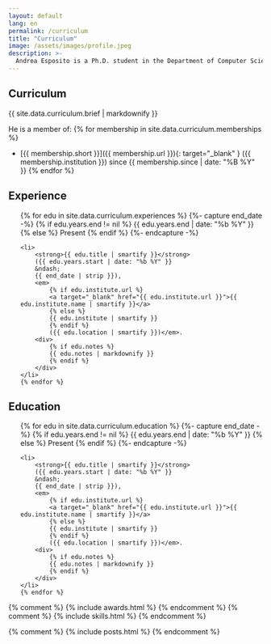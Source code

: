 ```yaml
---
layout: default
lang: en
permalink: /curriculum
title: "Curriculum"
image: /assets/images/profile.jpeg
description: >-
  Andrea Esposito is a Ph.D. student in the Department of Computer Science at the University of Bari Aldo Moro. He is an active member of the Interaction, Visualization, Usability & UX (IVU) Laboratory, where his research focuses on Human-Centred Artificial Intelligence. His interests lie in Human-Computer Interaction, eXplainable Artificial Intelligence, and Human-AI Interaction.
---
```


## Curriculum

{{ site.data.curriculum.brief | markdownify }}

He is a member of:
{% for membership in site.data.curriculum.memberships %}
- [{{ membership.short }}]({{ membership.url }}){: target="_blank" } ({{ membership.institution }}) since {{ membership.since | date: "%B %Y" }}
{% endfor %}

## Experience
<ul>
    {% for edu in site.data.curriculum.experiences %}
    {%- capture end_date -%}
    {% if edu.years.end != nil %}
    {{ edu.years.end | date: "%b %Y" }}
    {% else %}
    Present
    {% endif %}
    {%- endcapture -%}

    <li>
        <strong>{{ edu.title | smartify }}</strong>
        ({{ edu.years.start | date: "%b %Y" }}
        &ndash;
        {{ end_date | strip }}),
        <em>
            {% if edu.institute.url %}
            <a target="_blank" href="{{ edu.institute.url }}">{{ edu.institute.name | smartify }}</a>
            {% else %}
            {{ edu.institute | smartify }}
            {% endif %}
            ({{ edu.location | smartify }})</em>.
        <div>
            {% if edu.notes %}
            {{ edu.notes | markdownify }}
            {% endif %}
        </div>
    </li>
    {% endfor %}
</ul>

## Education
<ul>
    {% for edu in site.data.curriculum.education %}
    {%- capture end_date -%}
    {% if edu.years.end != nil %}
    {{ edu.years.end | date: "%b %Y" }}
    {% else %}
    Present
    {% endif %}
    {%- endcapture -%}

    <li>
        <strong>{{ edu.title | smartify }}</strong>
        ({{ edu.years.start | date: "%b %Y" }}
        &ndash;
        {{ end_date | strip }}),
        <em>
            {% if edu.institute.url %}
            <a target="_blank" href="{{ edu.institute.url }}">{{ edu.institute.name | smartify }}</a>
            {% else %}
            {{ edu.institute | smartify }}
            {% endif %}
            ({{ edu.location | smartify }})</em>.
        <div>
            {% if edu.notes %}
            {{ edu.notes | markdownify }}
            {% endif %}
        </div>
    </li>
    {% endfor %}
</ul>

{% comment %} {% include awards.html %} {% endcomment %}
{% comment %} {% include skills.html %} {% endcomment %}

{% comment %} {% include posts.html %} {% endcomment %}
